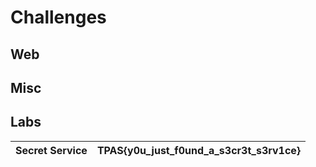 # Challenges

## Web

## Misc

## Labs


| Secret Service | TPAS{y0u_just_f0und_a_s3cr3t_s3rv1ce} |
| -------------- | ------------------------------------- |
